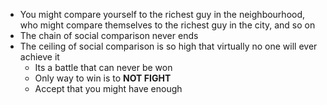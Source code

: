 - You might compare yourself to the richest guy in the neighbourhood, who might compare themselves to the richest guy in the city, and so on
- The chain of social comparison never ends
- The ceiling of social comparison is so high that virtually no one will ever achieve it
	- Its a battle that can never be won
	- Only way to win is to **NOT FIGHT**
	- Accept that you might have enough